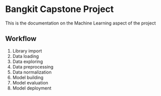 # Bangkit Capstone Project
This is the documentation on the Machine Learning aspect of the project

## Workflow
1. Library import
2. Data loading
3. Data exploring
4. Data preprocessing
5. Data normalization
6. Model building
7. Model evaluation
8. Model deployment

